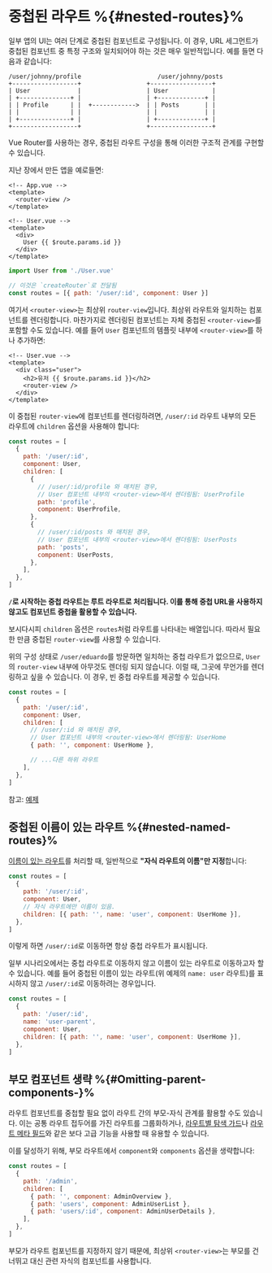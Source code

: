 # 중첩된 라우트 %{#nested-routes}%

<VueSchoolLink
href="https://vueschool.io/lessons/nested-routes"
title="Learn about nested routes"
/>

일부 앱의 UI는 여러 단계로 중첩된 컴포넌트로 구성됩니다. 이 경우, URL 세그먼트가 중첩된 컴포넌트 중 특정 구조와 일치되어야 하는 것은 매우 일반적입니다. 예를 들면 다음과 같습니다:

```
/user/johnny/profile                     /user/johnny/posts
+------------------+                  +-----------------+
| User             |                  | User            |
| +--------------+ |                  | +-------------+ |
| | Profile      | |  +------------>  | | Posts       | |
| |              | |                  | |             | |
| +--------------+ |                  | +-------------+ |
+------------------+                  +-----------------+
```

Vue Router를 사용하는 경우, 중첩된 라우트 구성을 통해 이러한 구조적 관계를 구현할 수 있습니다.

지난 장에서 만든 앱을 예로들면:

```vue
<!-- App.vue -->
<template>
  <router-view />
</template>
```

```vue
<!-- User.vue -->
<template>
  <div>
    User {{ $route.params.id }}
  </div>
</template>
```

```js
import User from './User.vue'

// 이것은 `createRouter`로 전달됨
const routes = [{ path: '/user/:id', component: User }]
```

여기서 `<router-view>`는 최상위 `router-view`입니다. 최상위 라우트와 일치하는 컴포넌트를 렌더링합니다. 마찬가지로 렌더링된 컴포넌트는 자체 중첩된 `<router-view>`를 포함할 수도 있습니다. 예를 들어 `User` 컴포넌트의 템플릿 내부에 `<router-view>`를 하나 추가하면:

```vue
<!-- User.vue -->
<template>
  <div class="user">
    <h2>유저 {{ $route.params.id }}</h2>
    <router-view />
  </div>
</template>
```

이 중첩된 `router-view`에 컴포넌트를 렌더링하려면, `/user/:id` 라우트 내부의 모든 라우트에 `children` 옵션을 사용해야 합니다:

```js
const routes = [
  {
    path: '/user/:id',
    component: User,
    children: [
      {
        // /user/:id/profile 와 매치된 경우,
        // User 컴포넌트 내부의 <router-view>에서 렌더링됨: UserProfile
        path: 'profile',
        component: UserProfile,
      },
      {
        // /user/:id/posts 와 매치된 경우,
        // User 컴포넌트 내부의 <router-view>에서 렌더링됨: UserPosts
        path: 'posts',
        component: UserPosts,
      },
    ],
  },
]
```

**`/`로 시작하는 중첩 라우트는 루트 라우트로 처리됩니다. 이를 통해 중첩 URL을 사용하지 않고도 컴포넌트 중첩을 활용할 수 있습니다.**

보시다시피 `children` 옵션은 `routes`처럼 라우트를 나타내는 배열입니다. 따라서 필요한 만큼 중첩된 `router-view`를 사용할 수 있습니다.

위의 구성 상태로 `/user/eduardo`를 방문하면 일치하는 중첩 라우트가 없으므로, `User`의 `router-view` 내부에 아무것도 렌더링 되지 않습니다. 이럴 때, 그곳에 무언가를 렌더링하고 싶을 수 있습니다. 이 경우, 빈 중첩 라우트를 제공할 수 있습니다.

```js
const routes = [
  {
    path: '/user/:id',
    component: User,
    children: [
      // /user/:id 와 매치된 경우,
      // User 컴포넌트 내부의 <router-view>에서 렌더링됨: UserHome
      { path: '', component: UserHome },

      // ...다른 하위 라우트
    ],
  },
]
```

참고: [예제](https://codesandbox.io/s/nested-views-vue-router-4-examples-hl326?initialpath=%2Fusers%2Feduardo)

## 중첩된 이름이 있는 라우트 %{#nested-named-routes}%

[이름이 있는 라우트](./named-routes.md)를 처리할 때, 일반적으로 **"자식 라우트의 이름"만 지정**합니다:

```js
const routes = [
  {
    path: '/user/:id',
    component: User,
    // 자식 라우트에만 이름이 있음.
    children: [{ path: '', name: 'user', component: UserHome }],
  },
]
```

이렇게 하면 `/user/:id`로 이동하면 항상 중첩 라우트가 표시됩니다.

일부 시나리오에서는 중첩 라우트로 이동하지 않고 이름이 있는 라우트로 이동하고자 할 수 있습니다. 예를 들어 중첩된 이름이 있는 라우트(위 예제의 `name: user` 라우트)를 표시하지 않고 `/user/:id`로 이동하려는 경우입니다.

```js
const routes = [
  {
    path: '/user/:id',
    name: 'user-parent',
    component: User,
    children: [{ path: '', name: 'user', component: UserHome }],
  },
]
```

## 부모 컴포넌트 생략 <Badge text="4.1+" /> %{#Omitting-parent-components-}%

라우트 컴포넌트를 중첩할 필요 없이 라우트 간의 부모-자식 관계를 활용할 수도 있습니다. 이는 공통 라우트 접두어를 가진 라우트를 그룹화하거나, [라우트별 탐색 가드](../advanced/navigation-guards#Per-Route-Guard)나 [라우트 메타 필드](../advanced/meta)와 같은 보다 고급 기능을 사용할 때 유용할 수 있습니다.

이를 달성하기 위해, 부모 라우트에서 `component`와 `components` 옵션을 생략합니다:

```js
const routes = [
  {
    path: '/admin',
    children: [
      { path: '', component: AdminOverview },
      { path: 'users', component: AdminUserList },
      { path: 'users/:id', component: AdminUserDetails },
    ], 
  },
]
```

부모가 라우트 컴포넌트를 지정하지 않기 때문에, 최상위 `<router-view>`는 부모를 건너뛰고 대신 관련 자식의 컴포넌트를 사용합니다.
